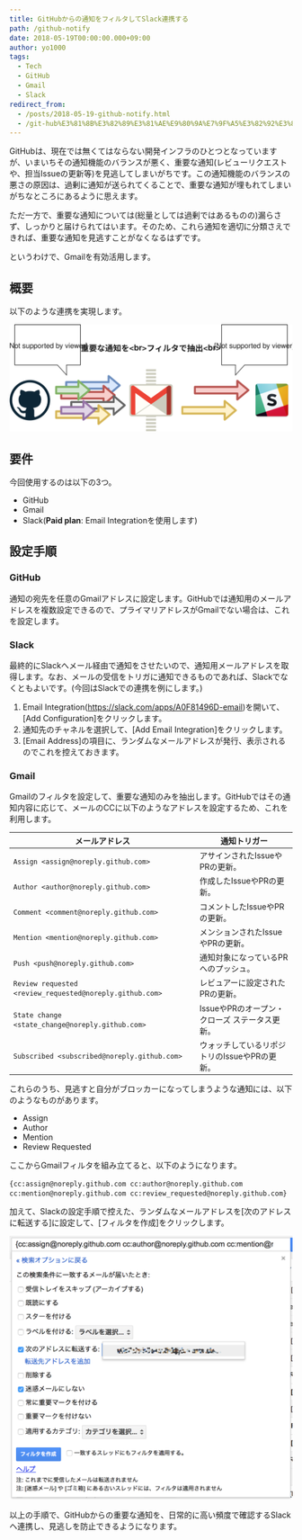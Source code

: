 ```yaml
---
title: GitHubからの通知をフィルタしてSlack連携する
path: /github-notify
date: 2018-05-19T00:00:00.000+09:00
author: yo1000
tags:
  - Tech
  - GitHub
  - Gmail
  - Slack
redirect_from:
  - /posts/2018-05-19-github-notify.html
  - /git-hub%E3%81%8B%E3%82%89%E3%81%AE%E9%80%9A%E7%9F%A5%E3%82%92%E3%83%95%E3%82%A3%E3%83%AB%E3%82%BF%E3%81%97%E3%81%A6-slack%E9%80%A3%E6%90%BA%E3%81%99%E3%82%8B
---
```


GitHubは、現在では無くてはならない開発インフラのひとつとなっていますが、いまいちその通知機能のバランスが悪く、重要な通知(レビューリクエストや、担当Issueの更新等)を見逃してしまいがちです。この通知機能のバランスの悪さの原因は、過剰に通知が送られてくることで、重要な通知が埋もれてしまいがちなところにあるように思えます。

ただ一方で、重要な通知については(総量としては過剰ではあるものの)漏らさず、しっかりと届けられてはいます。そのため、これら通知を適切に分類さえできれば、重要な通知を見逃すことがなくなるはずです。

というわけで、Gmailを有効活用します。


## 概要
以下のような連携を実現します。

![/img/posts/2018-05-19/github-notify.svg](img/2018-05-19/github-notify.svg)

## 要件
今回使用するのは以下の3つ。

- GitHub
- Gmail
- Slack(**Paid plan**: Email Integrationを使用します)


## 設定手順
### GitHub
通知の宛先を任意のGmailアドレスに設定します。GitHubでは通知用のメールアドレスを複数設定できるので、プライマリアドレスがGmailでない場合は、これを設定します。


### Slack
最終的にSlackへメール経由で通知をさせたいので、通知用メールアドレスを取得します。なお、メールの受信をトリガに通知できるものであれば、Slackでなくともよいです。(今回はSlackでの連携を例にします。)

1. Email Integration(https://slack.com/apps/A0F81496D-email)を開いて、[Add Configuration]をクリックします。
2. 通知先のチャネルを選択して、[Add Email Integration]をクリックします。
3. [Email Address]の項目に、ランダムなメールアドレスが発行、表示されるのでこれを控えておきます。


### Gmail
Gmailのフィルタを設定して、重要な通知のみを抽出します。GitHubではその通知内容に応じて、メールのCCに以下のようなアドレスを設定するため、これを利用します。

| メールアドレス                                            | 通知トリガー                                      |
| -------------------------------------------------------- | ------------------------------------------------- |
| `Assign <assign@noreply.github.com>`                     | アサインされたIssueやPRの更新。               |
| `Author <author@noreply.github.com>`                     | 作成したIssueやPRの更新。                     |
| `Comment <comment@noreply.github.com>`                   | コメントしたIssueやPRの更新。                 |
| `Mention <mention@noreply.github.com>`                   | メンションされたIssueやPRの更新。             |
| `Push <push@noreply.github.com>`                         | 通知対象になっているPRへのプッシュ。            |
| `Review requested <review_requested@noreply.github.com>` | レビュアーに設定されたPRの更新。                |
| `State change <state_change@noreply.github.com>`         | IssueやPRのオープン・クローズ ステータス更新。 |
| `Subscribed <subscribed@noreply.github.com>`             | ウォッチしているリポジトリのIssueやPRの更新。 |

これらのうち、見逃すと自分がブロッカーになってしまうような通知には、以下のようなものがあります。

- Assign
- Author
- Mention
- Review Requested

ここからGmailフィルタを組み立てると、以下のようになります。

`{cc:assign@noreply.github.com cc:author@noreply.github.com cc:mention@noreply.github.com cc:review_requested@noreply.github.com} `

加えて、Slackの設定手順で控えた、ランダムなメールアドレスを[次のアドレスに転送する]に設定して、[フィルタを作成]をクリックします。

![/img/posts/2018-05-19/gmail-filter.png](img/2018-05-19/gmail-filter.png)

以上の手順で、GitHubからの重要な通知を、日常的に高い頻度で確認するSlackヘ連携し、見逃しを防止できるようになります。
